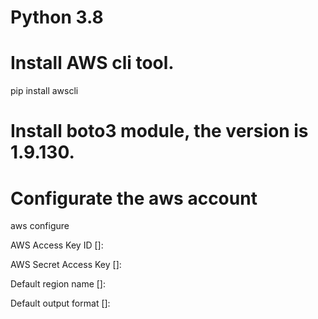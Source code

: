# Python 3.8
# Install AWS cli tool.
pip install awscli
# Install boto3 module, the version is 1.9.130.

# Configurate the aws account
aws configure

AWS Access Key ID []:

AWS Secret Access Key []:

Default region name []:

Default output format []:
